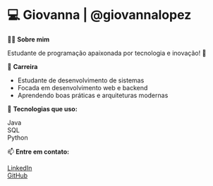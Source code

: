 # 💻 Giovanna | @giovannalopez  

👩‍💻 **Sobre mim**  

Estudante de programação apaixonada por tecnologia e inovação! 🚀  

🔹 **Carreira**  

- Estudante de desenvolvimento de sistemas 
- Focada em desenvolvimento web e backend  
- Aprendendo boas práticas e arquiteturas modernas  

🔧 **Tecnologias que uso:**  

Java  
SQL  
Python  

📫 **Entre em contato:** 

[LinkedIn](https://www.linkedin.com/in/giovannalopes2006/)  
[GitHub](https://github.com/giovannalopez)
